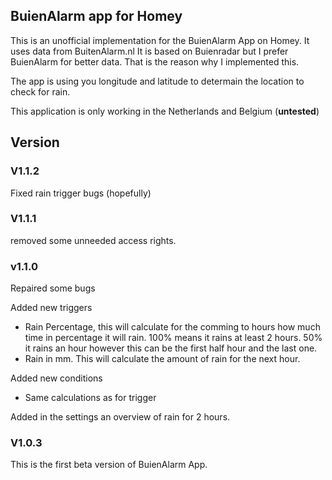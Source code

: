 ## BuienAlarm app for Homey  

This is an unofficial implementation for the BuienAlarm App on Homey. It uses data from BuitenAlarm.nl
It is based on Buienradar but I prefer BuienAlarm for better data. That is the reason why I implemented this. 

The app is using you longitude and latitude to determain the location to check for rain.

This application is only working in the Netherlands and Belgium (**untested**)

## Version

### V1.1.2
Fixed rain trigger bugs (hopefully)

### V1.1.1
removed some unneeded access rights.

### v1.1.0
Repaired some bugs

Added new triggers
- Rain Percentage, this will calculate for the comming to hours how much time in percentage it will rain. 100% means it rains at least 2 hours. 50% it rains an hour however this can be the first half hour and the last one.
- Rain in mm. This will calculate the amount of rain for the next hour.

Added new conditions
   - Same calculations as for trigger

Added in the settings an overview of rain for 2 hours.

### V1.0.3
This is the first beta version of BuienAlarm App.


